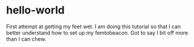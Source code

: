 # hello-world
First attempt at getting my feet wet. 
I am doing this tutorial so that I can better understand how to set up my femtobeacon. Got to say I bit off more than I can chew.
